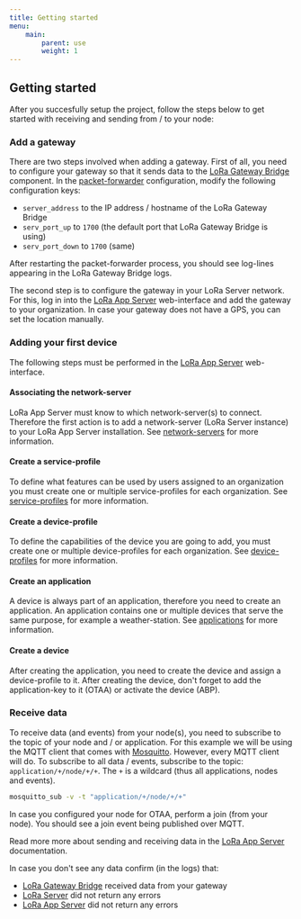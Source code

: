 ```yaml
---
title: Getting started
menu:
    main:
        parent: use
        weight: 1
---
```


## Getting started

After you succesfully setup the project, follow the steps below to get started
with receiving and sending from / to your node:

### Add a gateway

There are two steps involved when adding a gateway. First of all, you need
to configure your gateway so that it sends data to the
[LoRa Gateway Bridge](/lora-gateway-bridge/)
component. In the [packet-forwarder](https://github.com/Lora-net/packet_forwarder)
configuration, modify the following configuration keys:

* `server_address` to the IP address / hostname of the LoRa Gateway Bridge
* `serv_port_up` to `1700` (the default port that LoRa Gateway Bridge is using)
* `serv_port_down` to `1700` (same)

After restarting the packet-forwarder process, you should see log-lines
appearing in the LoRa Gateway Bridge logs.

The second step is to configure the gateway in your LoRa Server network. For
this, log in into the [LoRa App Server](/lora-app-server/)
web-interface and add the gateway to your organization. In case your gateway
does not have a GPS, you can set the location manually.

### Adding your first device

The following steps must be performed in the
[LoRa App Server](/lora-app-server/) web-interface.

#### Associating the network-server

LoRa App Server must know to which network-server(s) to connect. Therefore
the first action is to add a network-server (LoRa Server instance)
to your LoRa App Server installation. See
[network-servers](/lora-app-server/use/network-servers/) for more information.

#### Create a service-profile

To define what features can be used by users assigned to an organization
you must create one or multiple service-profiles for each organization.
See [service-profiles](/lora-app-server/use/service-profiles/) for more
information.

#### Create a device-profile

To define the capabilities of the device you are going to add, you must
create one or multiple device-profiles for each organization. See
[device-profiles](/lora-app-server/use/device-profiles/) for more information.

#### Create an application

A device is always part of an application, therefore you need to create
an application. An application contains one or multiple devices that serve the
same purpose, for example a weather-station. See
[applications](/lora-app-server/use/applications/) for more information.

#### Create a device

After creating the application, you need to create the device and assign a
device-profile to it. After creating the device, don't forget to add the
application-key to it (OTAA) or activate the device (ABP).

### Receive data

To receive data (and events) from your node(s), you need to subscribe to the
topic of your node and / or application. For this example we will be using
the MQTT client that comes with [Mosquitto](https://mosquitto.org). However,
every MQTT client will do. To subscribe to all data / events, subscribe to the
topic: `application/+/node/+/+`. The `+` is a wildcard (thus all applications,
nodes and events).

```bash
mosquitto_sub -v -t "application/+/node/+/+"
```

In case you configured your node for OTAA, perform a join (from your node).
You should see a join event being published over MQTT.

Read more more about sending and receiving data in the
[LoRa App Server](/lora-app-server/use/data/) documentation.

In case you don't see any data confirm (in the logs) that:

* [LoRa Gateway Bridge](/lora-gateway-bridge/) received data from your gateway
* [LoRa Server](/loraserver/) did not return any errors
* [LoRa App Server](/lora-app-server/) did not return any errors
